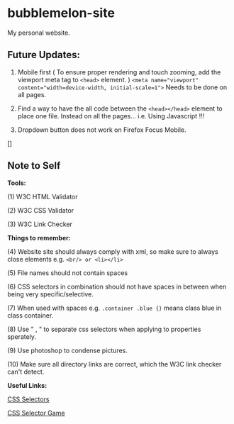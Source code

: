 # bubblemelon-site
My personal website.

Future Updates:
------

1. Mobile first ( To ensure proper rendering and touch zooming, add the viewport meta tag to `<head>` element. )
`<meta name="viewport" content="width=device-width, initial-scale=1">`
Needs to be done on all pages.

2. Find a way to have the all code between the `<head></head>` element to place one file. Instead on all the pages... i.e. Using Javascript !!!

3. Dropdown button does not work on Firefox Focus Mobile.

[]


Note to Self
------


**Tools:**

(1) W3C HTML Validator

(2) W3C CSS Validator

(3) W3C Link Checker



**Things to remember:**


(4) Website site should always comply with xml, so make sure to always close elements e.g. ` <br/> or <li></li> `

(5) File names should not contain spaces

(6) CSS selectors in combination should not have spaces in between when being very specific/selective.

(7) When used with spaces e.g. `.container .blue {}` means class blue in class container.

(8) Use " , " to separate css selectors when applying to properties sperately.

(9) Use photoshop to condense pictures.

(10) Make sure all directory links are correct, which the W3C link checker can't detect.


**Useful Links:**

[CSS Selectors](https://learn.co/tracks/bootcamp-prep/html-fundamentals/css/css-selectors)

[CSS Selector Game](http://flukeout.github.io/)
